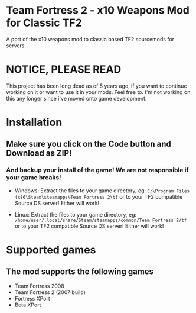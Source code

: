 # Team Fortress 2 - x10 Weapons Mod for Classic TF2
A port of the x10 weapons mod to classic based TF2 sourcemods for servers.


# NOTICE, PLEASE READ
This project has been long dead as of 5 years ago, if you want to continue working on it or want to use it in your mods. Feel free to.
I'm not working on this any longer since i've moved onto game development.


# Installation

## Make sure you click on the Code button and Download as ZIP!
### And backup your install of the game! We are not responsible if your game breaks!

- Windows: 
Extract the files to your game directory, eg: ``C:\Program Files (x86\Steam\steamapps\Team Fortress 2\tf`` or to your TF2 compatible Source DS server! Either will work!

- Linux:
Extract the files to your game directory, eg: ``/home/user/.local/share/Steam/steamapps/common/Team Fortress 2/tf`` or to your TF2 compatible Source DS server! Either will work!

# Supported games
## The mod supports the following games
- Team Fortress 2008
- Team Fortress 2 (2007 build)
- Fortress XPort
- Beta XPort
